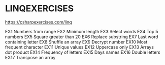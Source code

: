 # LINQEXERCISES
https://csharpexercises.com/linq

EX1 Numbers from range 
EX2 Minimum length 
EX3 Select words 
EX4 Top 5 numbers 
EX5 Square greater than 20 
EX6 Replace substring 
EX7 Last word containing letter 
EX8 Shuffle an array 
EX9 Decrypt number 
EX10 Most frequent character 
EX11 Unique values 
EX12 Uppercase only 
EX13 Arrays dot product 
EX14 Frequency of letters 
EX15 Days names 
EX16 Double letters 
EX17 Transpose an array 
